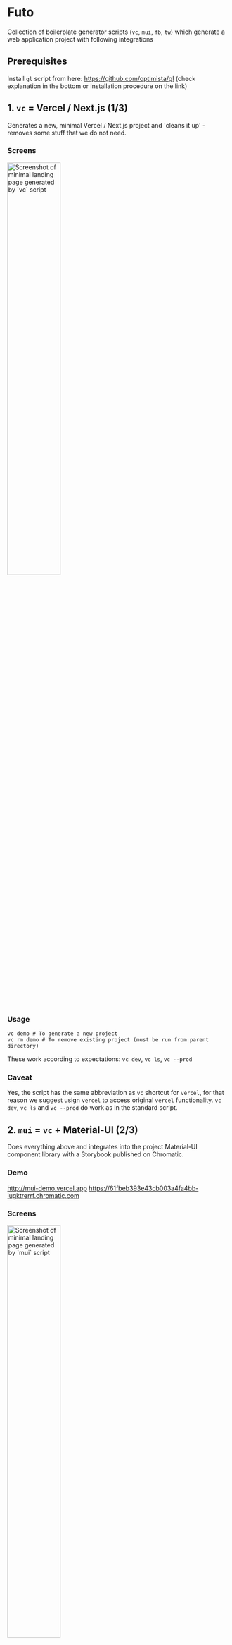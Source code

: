 # Futo

Collection of boilerplate generator scripts (`vc`, `mui`, `fb`, `tw`) which generate a web application project with following integrations

## Prerequisites
Install `gl` script from here: https://github.com/optimista/gl (check explanation in the bottom or installation procedure on the link)

## 1. `vc` = Vercel / Next.js (1/3)
Generates a new, minimal Vercel / Next.js project and 'cleans it up' - removes some stuff that we do not need.

### Screens
<img src="screens/vc-home.png" alt="Screenshot of minimal landing page generated by `vc` script" width="49%" />

### Usage
```
vc demo # To generate a new project
vc rm demo # To remove existing project (must be run from parent directory)
```

These work according to expectations: `vc dev`, `vc ls`, `vc --prod` 

### Caveat
Yes, the script has the same abbreviation as `vc` shortcut for `vercel`, for that reason we suggest usign `vercel` to access original `vercel` functionality. `vc dev`, `vc ls` and `vc --prod` do work as in the standard script.

## 2. `mui` = `vc` + Material-UI (2/3)
Does everything above and integrates into the project Material-UI component library with a Storybook published on Chromatic.

### Demo
http://mui-demo.vercel.app
https://61fbeb393e43cb003a4fa4bb-iugktrerrf.chromatic.com

### Screens
[<img src="screens/mui-home.png" alt="Screenshot of minimal landing page generated by `mui` script" width="49%" />](https://mui-demo.vercel.app)

### Usage
```
mui myappname # To generate a new project
mui rm myappname # To remove existing project (must be run from parent directory)
```

### Caveat: Be aware of Vercel / Next.js + Material-UI integration latest version check
There is a mechanism within the script that checks the latest example of Material-UI and Next.js integration directly from https://github.com/mui-org/material-ui/tree/next/examples/nextjs repository. In case the integration template in official mui repository has been changed, the script does not generate a project and you are warned about the needed update that needs to be done manually. The latest official integration files are downloaded into `latest` folder, while those that needs to be updated manually are in `src`. Just run the recommended `vim` script and update the changes printed by `diff`.

![Screenshot of the 'integration check', in case official Material-UI integration template/example for Next.js has been changed](screens/mui-update.png)

## 3. `fb` = `mui` + Firebase Client & Firebase Server (3/3)
Does everything above and creates and sets up Google's Firebase project with a web application and integrates it into the project with working authentication, authorization through firestore rules, password reset, profiles with skeleton components, upload of profile pictures through Firebase Storage and realtime updated firestore posts feed with infinite scrolling + creation of planar stories. Updates Storybook with a new components. 
  
Also creates keys and configures project for the use of firebase on server side. Demonstrates fetching on server side on profile page on pre-loading of the information for social media open graph tags.

### Demo
http://fb-demo.vercel.app
https://61fad895148ea1003aa6ae30-plpffdvgwo.chromatic.com

### Screens
[<img src="screens/fb-home.png" alt="Screenshot of landing page with post feed generated by `fb` script" width="49%" />](https://fb-demo.vercel.app/)
[<img src="screens/fb-share-stories.png" alt="Screenshot of dialog window triggered when you are not logged in and want to write a post generated by `fb` script" width="49%" />](https://fb-demo.vercel.app/)
[<img src="screens/fb-login-dialog.png" alt="Screenshot of login dialog generated by `fb` script" width="49%" />](https://fb-demo.vercel.app/)
[<img src="screens/fb-login-page.png" alt="Screenshot of login page generated by `fb` script" width="49%" />](https://fb-demo.vercel.app/login)
[<img src="screens/fb-join.png" alt="Screenshot of join/sign up page generated by `fb` script" width="49%" />](https://fb-demo.vercel.app/join)
[<img src="screens/fb-profile-empty.png" alt="Screenshot of empty profile page generated by `fb` script" width="49%" />](https://fb-demo.vercel.app/empty)
[<img src="screens/fb-profile-dialog.png" alt="Screenshot of profile dialog generated by `fb` script" width="49%" />](https://fb-demo.vercel.app/optimistavf)
[<img src="screens/fb-profile.png" alt="Screenshot of profile page generated by `fb` script" width="49%" />](https://fb-demo.vercel.app/optimistavf)
[<img src="screens/fb-profile-delete.png" alt="Screenshot of delete account dialog generated by `fb` script" width="49%" />](https://fb-demo.vercel.app/optimistavf)
[<img src="screens/fb-post-add.png" alt="Screenshot of add post dialog generated by `fb` script" width="49%" />](https://fb-demo.vercel.app/)
[<img src="screens/fb-post-discard.png" alt="Screenshot of discard post dialog generated by `fb` script" width="49%" />](https://fb-demo.vercel.app/)
[<img src="screens/fb-password-reset.png" alt="Screenshot of password reset page generated by `fb` script" width="49%" />](https://fb-demo.vercel.app/account/reset)
[<img src="screens/fb-email.png" alt="Screenshot of an e-mail that is sent on password reset" width="49%" />](https://fb-demo.vercel.app/account/reset)
[<img src="screens/fb-password-confirm.png" alt="Screenshot of password confirm page generated by `fb` script" width="49%" />](https://fb-demo.vercel.app/account/confirm)
[<img src="screens/fb-facebook.png" alt="Screenshot of the facebook's sharing debugger generating a preview of a facebook card for the profile page generated by `fb` script" width="49%" />](https://developers.facebook.com/tools/debug/?q=https%3A%2F%2Ffb-demo.vercel.app%2Foptimistavf)
[<img src="screens/fb-twitter.png" alt="Screenshot of the twitter's card validator generating a preview of a tweet for the profile page generated by `fb` script" width="49%" />](https://cards-dev.twitter.com/validator)

### Usage
```
fb myappname # To generate a new project
fb rm myappname # To remove existing project (must be run from parent directory)
```

## X. `tw` = `vc` + Tailwind CSS (BONUS)
Very simple script that takes an empty project generated by `vc` and adds Tailwind CSS configuration to it, the same way `mui` adds Material UI integration.

### Screens
<img src="screens/tw-home.png" alt="Screenshot of minimal landing page generated by `tw` script" width="49%" />

### Usage
```
tw myappname # To generate a new project
tw rm myappname # To remove existing project (must be run from parent directory)
```

## Prerequisites

### `expect`
```
brew install expect
```

### `npm`

Follow official installation instructions [here](https://docs.npmjs.com/downloading-and-installing-node-js-and-npm#os-x-or-windows-node-installers).  
  
However, downloading and running one of the LTS pre-built installers from [here](https://nodejs.org/en/download/) should be enough.

### `vercel`

```
npm i -g vercel
```

### `firebase`

Follow official installation instructions [here](https://firebase.google.com/docs/cli#mac-linux-npm)  
  
However, this should be enough to install it and login:

```
npm install -g firebase-tools && firebase login
```

### `gcloud`

Follow official installation instructions [here](https://cloud.google.com/sdk/docs/install#mac)  
  
However, this should be enough to intall it:

1. [Download your preferred archive from here](https://cloud.google.com/sdk/docs/install#mac) and extract it into your preferred location of `gcloud` script (e.g. `/opt/`)
2. From extracted directory, run `./install.sh`
3. Log in using `gcloud init`

## Installation

Be sure that you have `~/.bin` folder from which you load your scripts:

```
mkdir ~/.bin
echo 'for d in ~/.bin/*/bin; do export PATH="$d:$PATH"; done' >> ~/.zshrc
echo 'export PATH=~/.bin:$PATH' >> ~/.zshrc
```

If you do, then just run this and you are fine.

```
git clone git@github.com:optimista/futo.git
mv futo/vc futo/mui futo/fb futo/tw ~/.bin
rm -rf futo
```

### Explanation

I have all my scripts in `~/.bin` folder.  
Simple ones are in one file (`~/.bin/simplescript`).  
Complex ones are within a folder (`~/.bin/complexscript/bin/complexscript`).  
I load them in my `~/.zshrc` (if you use bash `~/.bashrc`).  

### Caveat: Change `open` to your browser 
The scripts have been made in OSX environment. They utilize `open` command to open URL links during the process of generation. If you use Linux distribution or different OS, I believe you might need to change `open` command to the name of your web browser such as `google-chrome-stable`. You might need to do that in `~/.bin/fb/bin/fb` or within your location where you installed the scripts. Just look for `open $url` lines. You can probably also create an alias `open` for `xdg-open` which should works similarly in linux systems - look [here](https://unix.stackexchange.com/a/512206/390636).

### Caveat: Apologies for secretive libraries 
In the project I use my own `@futo-ui` library a few times. Especially in the place of forms, validations and so on, it might be a little mystifying - I do apologize for that. I will make sure that I create documentation for `@futo-ui/core`, `@futo-ui/hooks` and `@futo-ui/utils` as soon as possible. Till then, please, feel free to hit me up with message if you need to have some stuff explained. I should respond within 24 hours.

## Support

<a href="https://www.buymeacoffee.com/optimista" target="_blank"><img src="https://www.buymeacoffee.com/assets/img/custom_images/orange_img.png" alt="Buy Me A Coffee" style="height: 41px !important;width: 174px !important;box-shadow: 0px 3px 2px 0px rgba(190, 190, 190, 0.5) !important;-webkit-box-shadow: 0px 3px 2px 0px rgba(190, 190, 190, 0.5) !important;" ></a>
